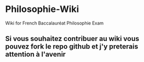 # Philosophie-Wiki
Wiki for French Baccalauréat Philosophie Exam

## Si vous souhaitez contribuer au wiki vous pouvez fork le repo github et j'y preterais attention à l'avenir
